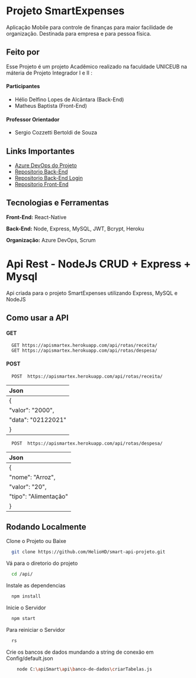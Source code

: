 

# Projeto SmartExpenses

Aplicação Mobile para controle de finanças para maior facilidade de organização. Destinada para empresa e para pessoa física.

## Feito por 

Esse Projeto é um projeto Acadêmico realizado na faculdade UNICEUB na máteria de Projeto Integrador I e II :


#### Participantes

- Hélio Delfino Lopes de Alcântara (Back-End)
- Matheus Baptista (Front-End)



#### Professor Orientador

- Sergio Cozzetti Bertoldi de Souza
## Links Importantes

 - [Azure DevOps do Projeto](https://dev.azure.com/SmartExpensesProject/Smart%20Expenses)
 - [Repositorio Back-End](https://github.com/HelioHD/smart-api-projeto)
 - [Repositorio Back-End Login](https://github.com/HelioHD/smartLogin)
 - [Repositorio Front-End](https://github.com/manuteu/smart-expenses-app)


## Tecnologias e Ferramentas

**Front-End:** React-Native

**Back-End:** Node, Express, MySQL, JWT, Bcrypt, Heroku

**Organização:** Azure DevOps, Scrum 


# Api Rest - NodeJs CRUD + Express + Mysql

Api criada para o projeto SmartExpenses utilizando Express, MySQL e NodeJS


## Como usar a API

#### GET 

```http
  GET https://apismartex.herokuapp.com/api/rotas/receita/
  GET https://apismartex.herokuapp.com/api/rotas/despesa/
```

#### POST 

```http
  POST  https://apismartex.herokuapp.com/api/rotas/receita/
```

| Json                 |         
| :--------            |
| {                    | 
| "valor": "2000",     |
| "data": "02122021"   |
|  }                   | 


```http
  POST  https://apismartex.herokuapp.com/api/rotas/despesa/
```

| Json                 |         
| :--------            |
| {                    |   
| "nome": "Arroz",     | 
| "valor": "20",       |
| "tipo": "Alimentação"|
|  }                   | 


## Rodando Localmente

Clone o Projeto ou Baixe

```bash
  git clone https://github.com/HelioHD/smart-api-projeto.git
```

Vá para o diretorio do projeto 

```bash
  cd /api/
```

Instale as dependencias

```bash
  npm install
```

Inicie o Servidor

```bash
  npm start
```


Para reiniciar o Servidor

```bash
  rs
```


Crie os bancos de dados mundando a string de conexão em Config/default.json

```bash
    node C:\apiSmart\api\banco-de-dados\criarTabelas.js
```



